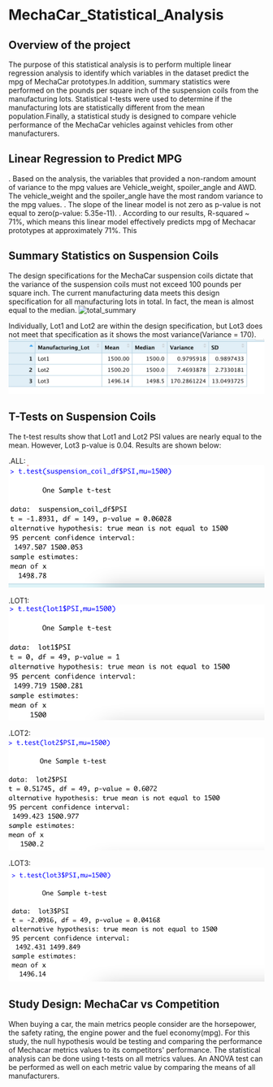# MechaCar_Statistical_Analysis

## Overview of the project

The purpose of this statistical analysis is to perform multiple linear regression analysis to identify which variables in the dataset predict the mpg of MechaCar prototypes.In addition, summary statistics were performed on the pounds per square inch of the suspension coils from the manufacturing lots. Statistical t-tests were used to determine if the manufacturing lots are statistically different from the mean population.Finally, a statistical study is designed to compare vehicle performance of the MechaCar vehicles against vehicles from other manufacturers.

## Linear Regression to Predict MPG

. Based on the analysis, the variables that provided a non-random amount of variance to the mpg values are Vehicle_weight, spoiler_angle and AWD. The vehicle_weight and the spoiler_angle have the most random variance to the mpg values. 
. The slope of the linear model is not zero as p-value is not equal to zero(p-value: 5.35e-11). 
. According to our results, R-squared ~ 71%, which means this linear model effectively predicts mpg of Mechacar prototypes at approximately 71%. This 

## Summary Statistics on Suspension Coils

The design specifications for the MechaCar suspension coils dictate that the variance of the suspension coils must not exceed 100 pounds per square inch.
The current manufacturing data meets this design specification for all manufacturing lots in total. In fact, the mean is almost equal to the median.
![total_summary]()

Individually, Lot1 and Lot2 are within the design specification, but Lot3 does not meet that specification as it shows the most variance(Variance = 170).
![lot_summary](https://github.com/StessyG/MechaCar_Statistical_Analysis/blob/b32252c00b1c0e4c9de7f7c211121621e0e527b2/images/lot_summary.png)

## T-Tests on Suspension Coils

The t-test results show that Lot1 and Lot2 PSI values are nearly equal to the mean. However, Lot3 p-value is 0.04.
Results are shown below:

.ALL:
![Manufacturing lots](https://github.com/StessyG/MechaCar_Statistical_Analysis/blob/b32252c00b1c0e4c9de7f7c211121621e0e527b2/images/t-test%20all.png)

.LOT1:
![Lot1](https://github.com/StessyG/MechaCar_Statistical_Analysis/blob/b32252c00b1c0e4c9de7f7c211121621e0e527b2/images/t-test%201.png)


.LOT2:
![Lot2](https://github.com/StessyG/MechaCar_Statistical_Analysis/blob/b32252c00b1c0e4c9de7f7c211121621e0e527b2/images/t-test%202.png)


.LOT3:
![Lot3](https://github.com/StessyG/MechaCar_Statistical_Analysis/blob/b32252c00b1c0e4c9de7f7c211121621e0e527b2/images/t-test%203.png)


## Study Design: MechaCar vs Competition


When buying a car, the main metrics people consider are the horsepower, the safety rating, the engine power and the fuel economy(mpg). 
For this study, the null hypothesis would be testing and comparing the performance of Mechacar metrics values to its competitors' performance.
The statistical analysis can be done using t-tests on all metrics values.
An ANOVA test can be performed as well on each metric value by comparing the means of all manufacturers.
